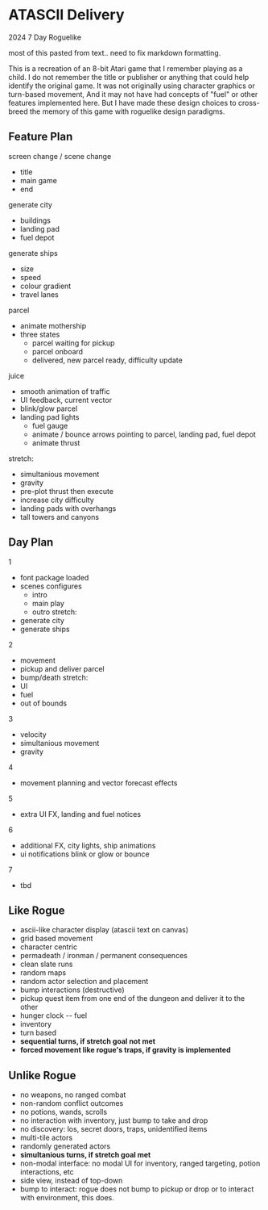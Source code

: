 # ATASCII Delivery
2024 7 Day Roguelike

most of this pasted from text.. need to fix markdown formatting. 

This is a recreation of an 8-bit Atari game that I remember playing as a child.
I do not remember the title or publisher or anything that could help identify the original game.
It was not originally using character graphics or turn-based movement,
And it may not have had concepts of "fuel" or other features implemented here.
But I have made these design choices to cross-breed the memory of this game with roguelike design paradigms.

## Feature Plan

screen change / scene change
- title
- main game
- end

generate city
- buildings
- landing pad
- fuel depot

generate ships
- size
- speed
- colour gradient
- travel lanes

parcel
- animate mothership
- three states
    - parcel waiting for pickup
    - parcel onboard
    - delivered, new parcel ready, difficulty update

juice
- smooth animation of traffic
- UI feedback, current vector
- blink/glow parcel
- landing pad lights
    - fuel gauge
    - animate / bounce arrows pointing to parcel, landing pad, fuel depot
    - animate thrust

stretch:
- simultanious movement
- gravity
- pre-plot thrust then execute
- increase city difficulty
- landing pads with overhangs
- tall towers and canyons

## Day Plan

1
- font package loaded
- scenes configures
    - intro
    - main play
    - outro
stretch:
- generate city
- generate ships

2
- movement
- pickup and deliver parcel
- bump/death
stretch:
- UI 
- fuel
- out of bounds

3
- velocity
- simultanious movement
- gravity

4
- movement planning and vector forecast effects

5
- extra UI FX, landing and fuel notices

6
- additional FX, city lights, ship animations
- ui notifications blink or glow or bounce

7
- tbd

## Like Rogue

- ascii-like character display (atascii text on canvas)
- grid based movement
- character centric
- permadeath / ironman / permanent consequences
- clean slate runs
- random maps
- random actor selection and placement
- bump interactions (destructive)
- pickup quest item from one end of the dungeon and deliver it to the other
- hunger clock -- fuel
- inventory
- turn based
- **sequential turns, if stretch goal not met**
- **forced movement like rogue's traps, if gravity is implemented**

## Unlike Rogue

- no weapons, no ranged combat
- non-random conflict outcomes
- no potions, wands, scrolls
- no interaction with inventory, just bump to take and drop
- no discovery: los, secret doors, traps, unidentified items
- multi-tile actors
- randomly generated actors
- **simultanious turns, if stretch goal met**
- non-modal interface: no modal UI for inventory, ranged targeting, potion interactions, etc
- side view, instead of top-down
- bump to interact:  rogue does not bump to pickup or drop or to interact with environment, this does.